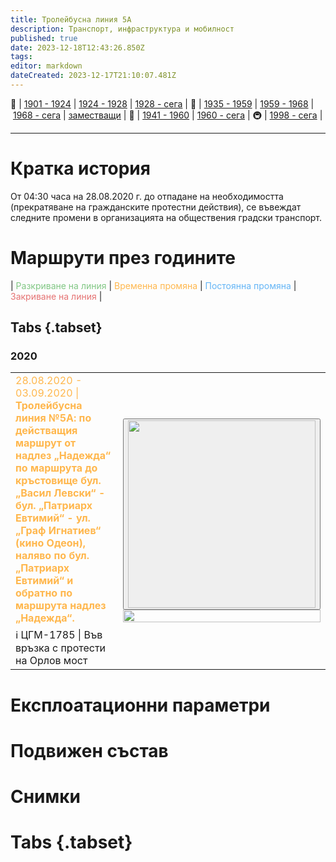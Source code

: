 ```yaml
---
title: Тролейбусна линия 5A
description: Транспорт, инфраструктура и мобилност
published: true
date: 2023-12-18T12:43:26.850Z
tags: 
editor: markdown
dateCreated: 2023-12-17T21:10:07.481Z
---
```


🚋 | [1901 - 1924](/bg/public-transport/tram-routes-1901-1924) | [1924 - 1928](/bg/public-transport/tram-routes-1924-1928) | [1928 - сега](/bg/public-transport/tram-routes-1928-sega) | 🚌 | [1935 - 1959](/bg/public-transport/bus-routes-1935-1959) | [1959 - 1968](/bg/public-transport/bus-routes-1959-1968) | [1968 - сега](/bg/public-transport/bus-routes-1968-sega) | [заместващи](/bg/public-transport/bus-routes-replacement-services) | 🚎 | [1941 - 1960](/bg/public-transport/trolleybus-routes-1941-1960) | [1960 - сега](/bg/public-transport/trolleybus-routes-1960-sega) | 🚇 | [1998 - сега](/bg/public-transport/metro-routes) |

---

# Кратка история

От 04:30 часа на 28.08.2020 г. до отпадане на необходимостта (прекратяване на гражданските протестни действия), се въвеждат следните промени в организацията на обществения градски транспорт.


# Маршрути през годините
| <span style="color:#81C784">Разкриване на линия</span> | <span style="color:#FFB74D">Временна промяна</span> | <span style="color:#64B5F6">Постоянна промяна</span> | <span style="color:#E57373">Закриване на линия</span> |


## Tabs {.tabset}


### 2020
<table style="width:100%"><tr><td><span style="color:#FFB74D"> 28.08.2020 - 03.09.2020 |<b> Тролейбусна линия №5А: по действащия маршрут от надлез „Надежда“ по маршрута до кръстовище бул. „Васил Левски“ - бул. „Патриарх Евтимий“ - ул. „Граф Игнатиев“ (кино Одеон), наляво по бул. „Патриарх Евтимий“ и обратно по маршрута надлез „Надежда“.</b></span><br></td><td rowspan="2"><div class="dropdown"><button class="imgbtn"><img src="" width="300px"></button><div class="dropdown-content">
 <img src="" width="100%"></div></div></td></tr><tr><td>ℹ️ <a href=""></a>ЦГМ-1785 | Във връзка с протести на Орлов мост</td></tr></table>
 


# Експлоатационни параметри


# **Подвижен състав**

# Снимки
  
# Tabs {.tabset}

